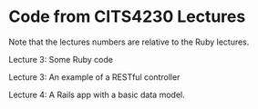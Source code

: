 Code from CITS4230 Lectures
===========================

Note that the lectures numbers are relative to the Ruby lectures.

Lecture 3: Some Ruby code

Lecture 3: An example of a RESTful controller

Lecture 4: A Rails app with a basic data model.
